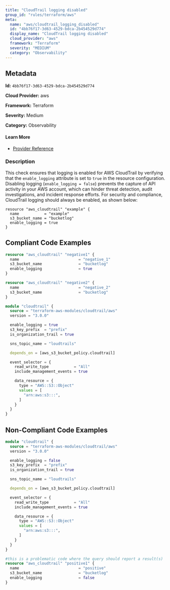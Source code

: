 ```yaml
---
title: "CloudTrail logging disabled"
group_id: "rules/terraform/aws"
meta:
  name: "aws/cloudtrail_logging_disabled"
  id: "4bb76f17-3d63-4529-bdca-2b454529d774"
  display_name: "CloudTrail logging disabled"
  cloud_provider: "aws"
  framework: "Terraform"
  severity: "MEDIUM"
  category: "Observability"
---
```

## Metadata

**Id:** `4bb76f17-3d63-4529-bdca-2b454529d774`

**Cloud Provider:** aws

**Framework:** Terraform

**Severity:** Medium

**Category:** Observability

#### Learn More

 - [Provider Reference](https://registry.terraform.io/providers/hashicorp/aws/latest/docs/resources/cloudtrail#enable_logging)

### Description

 This check ensures that logging is enabled for AWS CloudTrail by verifying that the `enable_logging` attribute is set to `true` in the resource configuration. Disabling logging (`enable_logging = false`) prevents the capture of API activity in your AWS account, which can hinder threat detection, audit investigations, and incident response efforts. For security and compliance, CloudTrail logging should always be enabled, as shown below:

```
resource "aws_cloudtrail" "example" {
  name           = "example"
  s3_bucket_name = "bucketlog"
  enable_logging = true
}
```


## Compliant Code Examples
```terraform
resource "aws_cloudtrail" "negative1" {
  name                          = "negative_1"
  s3_bucket_name                = "bucketlog"
  enable_logging                = true
}

resource "aws_cloudtrail" "negative2" {
  name                          = "negative_2"
  s3_bucket_name                = "bucketlog"
}
```

```terraform
module "cloudtrail" {
  source = "terraform-aws-modules/cloudtrail/aws"
  version = "3.0.0"

  enable_logging = true
  s3_key_prefix  = "prefix"
  is_organization_trail = true

  sns_topic_name = "loudtrails"

  depends_on = [aws_s3_bucket_policy.cloudtrail]

  event_selector = {
    read_write_type           = "All"
    include_management_events = true

    data_resource = {
      type = "AWS::S3::Object"
      values = [
        "arn:aws:s3:::",
      ]
    }
  }
}
```
## Non-Compliant Code Examples
```terraform
module "cloudtrail" {
  source = "terraform-aws-modules/cloudtrail/aws"
  version = "3.0.0"

  enable_logging = false
  s3_key_prefix  = "prefix"
  is_organization_trail = true

  sns_topic_name = "loudtrails"

  depends_on = [aws_s3_bucket_policy.cloudtrail]

  event_selector = {
    read_write_type           = "All"
    include_management_events = true

    data_resource = {
      type = "AWS::S3::Object"
      values = [
        "arn:aws:s3:::",
      ]
    }
  }
}
```

```terraform
#this is a problematic code where the query should report a result(s)
resource "aws_cloudtrail" "positive1" {
  name                          = "positive"
  s3_bucket_name                = "bucketlog"
  enable_logging                = false
}
```